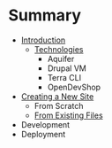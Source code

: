 # Summary

* [Introduction](README.md)
   * [Technologies](technologies.md)
       * Aquifer
       * Drupal VM
       * Terra CLI
       * OpenDevShop
* [Creating a New Site](creating_a_new_site.md)
   * From Scratch
   * [From Existing Files](from_existing_files.md)
* Development
* Deployment

